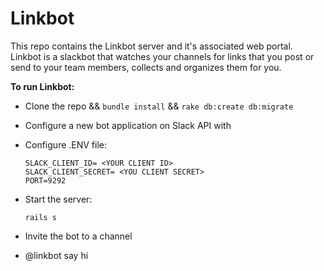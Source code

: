 # Linkbot

This repo contains the Linkbot server and it's associated web portal. Linkbot is a slackbot that watches your channels for
links that you post or send to your team members, collects and organizes them for you.

**To run Linkbot:**

* Clone the repo && `bundle install` && `rake db:create db:migrate`
* Configure a new bot application on Slack API with
* Configure .ENV file:

     `SLACK_CLIENT_ID= <YOUR CLIENT ID>`\
     `SLACK_CLIENT_SECRET= <YOU CLIENT SECRET>`\
     `PORT=9292`

* Start the server:

    `rails s`
    
* Invite the bot to a channel
* @linkbot say hi
